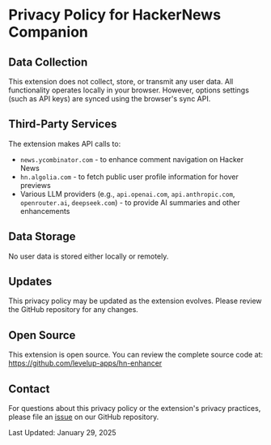 # Privacy Policy for HackerNews Companion

## Data Collection
This extension does not collect, store, or transmit any user data. All functionality operates locally in your browser. 
However, options settings (such as API keys) are synced using the browser's sync API.

## Third-Party Services
The extension makes API calls to:
- `news.ycombinator.com` - to enhance comment navigation on Hacker News
- `hn.algolia.com` - to fetch public user profile information for hover previews
- Various LLM providers (e.g., `api.openai.com`, `api.anthropic.com`, `openrouter.ai`, `deepseek.com`) - to provide AI summaries and other enhancements

## Data Storage
No user data is stored either locally or remotely.

## Updates
This privacy policy may be updated as the extension evolves. Please review the GitHub repository for any changes.

## Open Source
This extension is open source. You can review the complete source code at: https://github.com/levelup-apps/hn-enhancer

## Contact
For questions about this privacy policy or the extension's privacy practices, please file an [issue](https://github.com/levelup-apps/hn-enhancer/issues) on our GitHub repository.

Last Updated: January 29, 2025